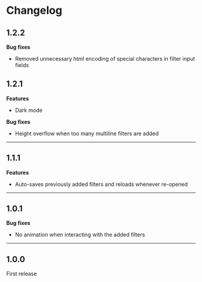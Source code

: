 # Changelog

## 1.2.2

__Bug fixes__

- Removed unnecessary html encoding of special characters in filter input fields

## 1.2.1

__Features__

- Dark mode

__Bug fixes__

- Height overflow when too many multiline filters are added

---

## 1.1.1

__Features__

- Auto-saves previously added filters and reloads whenever re-opened

---

## 1.0.1

__Bug fixes__

- No animation when interacting with the added filters

---

## 1.0.0

First release
